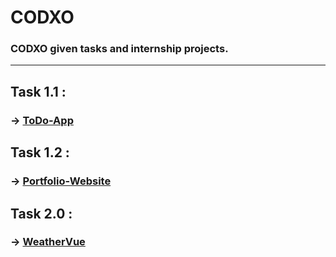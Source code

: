 # CODXO
### CODXO given tasks and internship projects.
<hr/>

## Task 1.1 :
### -> [ToDo-App](https://parastodolist.vercel.app)

## Task 1.2 :
### -> [Portfolio-Website](https://codxo-portfolio.vercel.app/)

## Task 2.0 :
### -> [WeatherVue](https://skyweathervue.vercel.app/)
